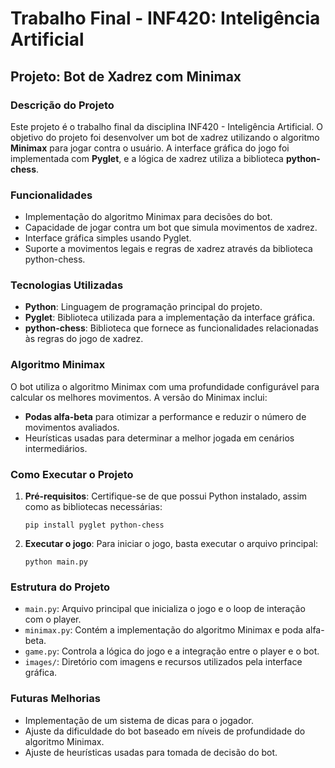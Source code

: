 # Trabalho Final - INF420: Inteligência Artificial

## Projeto: Bot de Xadrez com Minimax

### Descrição do Projeto
Este projeto é o trabalho final da disciplina INF420 - Inteligência Artificial. O objetivo do projeto foi desenvolver um bot de xadrez utilizando o algoritmo **Minimax** para jogar contra o usuário. A interface gráfica do jogo foi implementada com **Pyglet**, e a lógica de xadrez utiliza a biblioteca **python-chess**.

### Funcionalidades
- Implementação do algoritmo Minimax para decisões do bot.
- Capacidade de jogar contra um bot que simula movimentos de xadrez.
- Interface gráfica simples usando Pyglet.
- Suporte a movimentos legais e regras de xadrez através da biblioteca python-chess.

### Tecnologias Utilizadas
- **Python**: Linguagem de programação principal do projeto.
- **Pyglet**: Biblioteca utilizada para a implementação da interface gráfica.
- **python-chess**: Biblioteca que fornece as funcionalidades relacionadas às regras do jogo de xadrez.

### Algoritmo Minimax
O bot utiliza o algoritmo Minimax com uma profundidade configurável para calcular os melhores movimentos. A versão do Minimax inclui:
- **Podas alfa-beta** para otimizar a performance e reduzir o número de movimentos avaliados.
- Heurísticas usadas para determinar a melhor jogada em cenários intermediários.

### Como Executar o Projeto
1. **Pré-requisitos**: Certifique-se de que possui Python instalado, assim como as bibliotecas necessárias:
   ```
   pip install pyglet python-chess
   ```

2. **Executar o jogo**:
   Para iniciar o jogo, basta executar o arquivo principal:
   ```
   python main.py
   ```

### Estrutura do Projeto
- `main.py`: Arquivo principal que inicializa o jogo e o loop de interação com o player.
- `minimax.py`: Contém a implementação do algoritmo Minimax e poda alfa-beta.
- `game.py`: Controla a lógica do jogo e a integração entre o player e o bot.
- `images/`: Diretório com imagens e recursos utilizados pela interface gráfica.

### Futuras Melhorias
- Implementação de um sistema de dicas para o jogador.
- Ajuste da dificuldade do bot baseado em níveis de profundidade do algoritmo Minimax.
- Ajuste de heurísticas usadas para tomada de decisão do bot.

